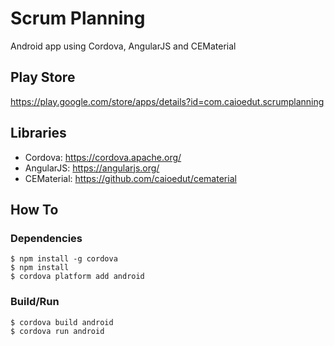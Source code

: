 # Scrum Planning #
Android app using Cordova, AngularJS and CEMaterial

## Play Store ##
https://play.google.com/store/apps/details?id=com.caioedut.scrumplanning

## Libraries ##
* Cordova: https://cordova.apache.org/
* AngularJS: https://angularjs.org/
* CEMaterial: https://github.com/caioedut/cematerial

## How To ##
### Dependencies ###
```console
$ npm install -g cordova
$ npm install
$ cordova platform add android
```

### Build/Run ###
```console
$ cordova build android
$ cordova run android
```
